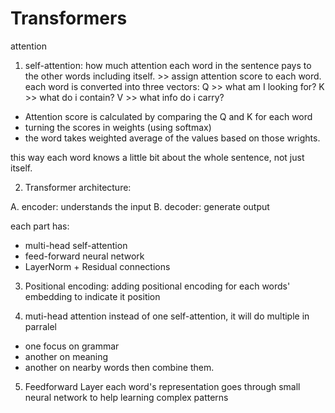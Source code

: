 # Transformers

attention

1. self-attention: how much attention each word in the sentence pays to the other words including itself. >> assign attention score to each word.
each word is converted into three vectors:
Q >> what am I looking for?
K >>  what do i contain?
V >> what info do i carry?

- Attention score is calculated by comparing the Q and K for each word
- turning the scores in weights (using softmax)
- the word takes weighted average of the values based on those wrights.

this way each word knows a little bit about the whole sentence, not just itself.

2. Transformer architecture:

A. encoder: understands the input
B. decoder: generate output

each part has:
- multi-head self-attention
- feed-forward neural network
- LayerNorm + Residual connections

3. Positional encoding:
adding positional encoding for each words' embedding to indicate it position

4. muti-head attention
instead of one self-attention, it will do multiple in parralel
- one focus on grammar
- another on meaning
- another on nearby words
then combine them.

5. Feedforward Layer
each word's representation goes through small neural network to help learning complex patterns